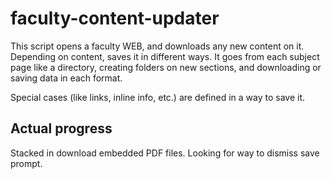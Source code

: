 # faculty-content-updater

This script opens a faculty WEB, and downloads any new content on it. Depending on content, saves it in different ways.
It goes from each subject page like a directory, creating folders on new sections, and downloading or saving data in
each format.

Special cases (like links, inline info, etc.) are defined in a way to save it.

## Actual progress
Stacked in download embedded PDF files. Looking for way to dismiss save prompt.

